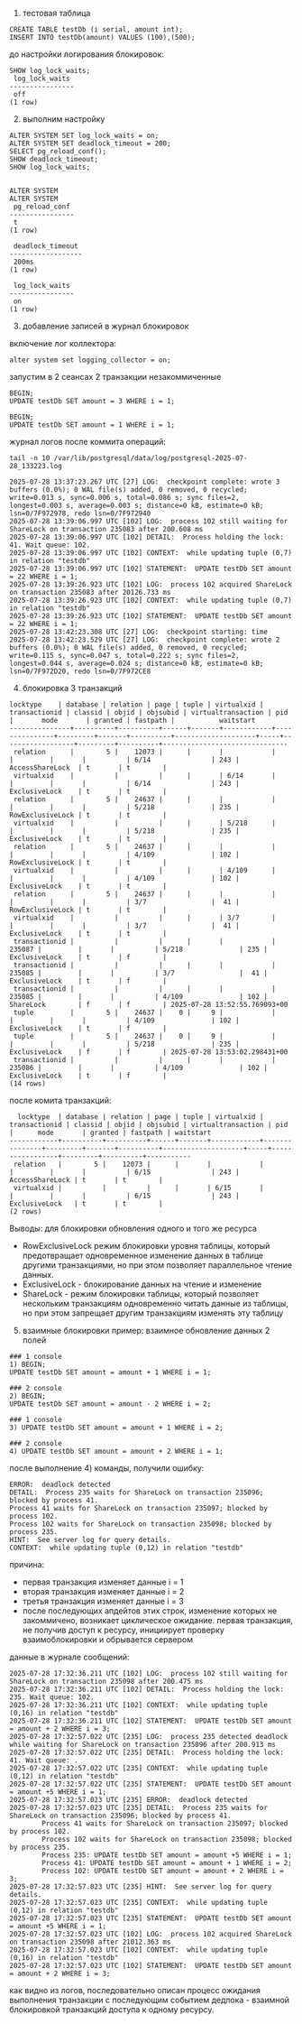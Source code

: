 1. тестовая таблица
```
CREATE TABLE testDb (i serial, amount int);
INSERT INTO testDb(amount) VALUES (100),(500);
```

до настройки логирования блокировок: 
```
SHOW log_lock_waits;
 log_lock_waits
----------------
 off
(1 row)
```

2. выполним настройку
```
ALTER SYSTEM SET log_lock_waits = on;
ALTER SYSTEM SET deadlock_timeout = 200;
SELECT pg_reload_conf();
SHOW deadlock_timeout;
SHOW log_lock_waits;


ALTER SYSTEM
ALTER SYSTEM
 pg_reload_conf
----------------
 t
(1 row)

 deadlock_timeout
------------------
 200ms
(1 row)

 log_lock_waits
----------------
 on
(1 row)
```

3. добавление записей в журнал блокировок

включение лог коллектора: 
```
alter system set logging_collector = on;
```
 
 запустим в 2 сеансах 2 транзакции незакоммиченные
```
BEGIN;
UPDATE testDb SET amount = 3 WHERE i = 1;

BEGIN;
UPDATE testDb SET amount = 1 WHERE i = 1;
```

журнал логов после коммита операций: 
 ```
tail -n 10 /var/lib/postgresql/data/log/postgresql-2025-07-28_133223.log

2025-07-28 13:37:23.267 UTC [27] LOG:  checkpoint complete: wrote 3 buffers (0.0%); 0 WAL file(s) added, 0 removed, 0 recycled; write=0.013 s, sync=0.006 s, total=0.086 s; sync files=2, longest=0.003 s, average=0.003 s; distance=0 kB, estimate=0 kB; lsn=0/7F972978, redo lsn=0/7F972940
2025-07-28 13:39:06.997 UTC [102] LOG:  process 102 still waiting for ShareLock on transaction 235083 after 200.608 ms
2025-07-28 13:39:06.997 UTC [102] DETAIL:  Process holding the lock: 41. Wait queue: 102.
2025-07-28 13:39:06.997 UTC [102] CONTEXT:  while updating tuple (0,7) in relation "testdb"
2025-07-28 13:39:06.997 UTC [102] STATEMENT:  UPDATE testDb SET amount = 22 WHERE i = 1;
2025-07-28 13:39:26.923 UTC [102] LOG:  process 102 acquired ShareLock on transaction 235083 after 20126.733 ms
2025-07-28 13:39:26.923 UTC [102] CONTEXT:  while updating tuple (0,7) in relation "testdb"
2025-07-28 13:39:26.923 UTC [102] STATEMENT:  UPDATE testDb SET amount = 22 WHERE i = 1;
2025-07-28 13:42:23.308 UTC [27] LOG:  checkpoint starting: time
2025-07-28 13:42:23.529 UTC [27] LOG:  checkpoint complete: wrote 2 buffers (0.0%); 0 WAL file(s) added, 0 removed, 0 recycled; write=0.115 s, sync=0.047 s, total=0.222 s; sync files=2, longest=0.044 s, average=0.024 s; distance=0 kB, estimate=0 kB; lsn=0/7F972D20, redo lsn=0/7F972CE8

 ```

4. блокировка 3 транзакций
```
locktype    | database | relation | page | tuple | virtualxid | transactionid | classid | objid | objsubid | virtualtransaction | pid |       mode       | granted | fastpath |           waitstart
---------------+----------+----------+------+-------+------------+---------------+---------+-------+----------+--------------------+-----+------------------+---------+----------+-------------------------------
 relation      |        5 |    12073 |      |       |            |               |         |       |          | 6/14               | 243 | AccessShareLock  | t       | t        |
 virtualxid    |          |          |      |       | 6/14       |               |         |       |          | 6/14               | 243 | ExclusiveLock    | t       | t        |
 relation      |        5 |    24637 |      |       |            |               |         |       |          | 5/218              | 235 | RowExclusiveLock | t       | t        |
 virtualxid    |          |          |      |       | 5/218      |               |         |       |          | 5/218              | 235 | ExclusiveLock    | t       | t        |
 relation      |        5 |    24637 |      |       |            |               |         |       |          | 4/109              | 102 | RowExclusiveLock | t       | t        |
 virtualxid    |          |          |      |       | 4/109      |               |         |       |          | 4/109              | 102 | ExclusiveLock    | t       | t        |
 relation      |        5 |    24637 |      |       |            |               |         |       |          | 3/7                |  41 | RowExclusiveLock | t       | t        |
 virtualxid    |          |          |      |       | 3/7        |               |         |       |          | 3/7                |  41 | ExclusiveLock    | t       | t        |
 transactionid |          |          |      |       |            |        235087 |         |       |          | 5/218              | 235 | ExclusiveLock    | t       | f        |
 transactionid |          |          |      |       |            |        235085 |         |       |          | 3/7                |  41 | ExclusiveLock    | t       | f        |
 transactionid |          |          |      |       |            |        235085 |         |       |          | 4/109              | 102 | ShareLock        | f       | f        | 2025-07-28 13:52:55.769093+00
 tuple         |        5 |    24637 |    0 |     9 |            |               |         |       |          | 4/109              | 102 | ExclusiveLock    | t       | f        |
 tuple         |        5 |    24637 |    0 |     9 |            |               |         |       |          | 5/218              | 235 | ExclusiveLock    | f       | f        | 2025-07-28 13:53:02.298431+00
 transactionid |          |          |      |       |            |        235086 |         |       |          | 4/109              | 102 | ExclusiveLock    | t       | f        |
(14 rows)

```

после комита  транзакций: 
```
  locktype  | database | relation | page | tuple | virtualxid | transactionid | classid | objid | objsubid | virtualtransaction | pid |      mode       | granted | fastpath | waitstart
------------+----------+----------+------+-------+------------+---------------+---------+-------+----------+--------------------+-----+-----------------+---------+----------+-----------
 relation   |        5 |    12073 |      |       |            |               |         |       |          | 6/15               | 243 | AccessShareLock | t       | t        |
 virtualxid |          |          |      |       | 6/15       |               |         |       |          | 6/15               | 243 | ExclusiveLock   | t       | t        |
(2 rows)
```

Выводы: для блокировки обновления одного и того же ресурса 
- RowExclusiveLock режим блокировки уровня таблицы, который предотвращает одновременное изменение данных в таблице другими транзакциями, но при этом позволяет параллельное чтение данных. 
- ExclusiveLock - блокирование данных на чтение и изменение
- ShareLock - режим блокировки таблицы, который позволяет нескольким транзакциям одновременно читать данные из таблицы, но при этом запрещает другим транзакциям изменять эту таблицу

5. взаимные блокировки
пример: взаимное обновление данных 2 полей

 ```
 ### 1 console
1) BEGIN;
UPDATE testDb SET amount = amount + 1 WHERE i = 1;

### 2 console
2) BEGIN;
UPDATE testDb SET amount = amount - 2 WHERE i = 2;

### 1 console
3) UPDATE testDb SET amount = amount + 1 WHERE i = 2;

### 2 console
4) UPDATE testDb SET amount = amount + 2 WHERE i = 1;

 ```

 после выполнение 4) команды, получили ошибку: 
 ```
ERROR:  deadlock detected
DETAIL:  Process 235 waits for ShareLock on transaction 235096; blocked by process 41.
Process 41 waits for ShareLock on transaction 235097; blocked by process 102.
Process 102 waits for ShareLock on transaction 235098; blocked by process 235.
HINT:  See server log for query details.
CONTEXT:  while updating tuple (0,12) in relation "testdb"
 ```
  причина: 
- первая транзакция изменяет данные i = 1
- вторая транзакция изменяет данные i = 2
- третья транзакция изменяет данные i = 3
- после последующих апдейтов этих строк, изменение которых не закоммичено, возникает циклическое ожидание. первая транзакция, не получив доступ к ресурсу, инициирует проверку взаимоблокировки и обрывается сервером



 данные в журнале сообщений: 

```
2025-07-28 17:32:36.211 UTC [102] LOG:  process 102 still waiting for ShareLock on transaction 235098 after 200.475 ms
2025-07-28 17:32:36.211 UTC [102] DETAIL:  Process holding the lock: 235. Wait queue: 102.
2025-07-28 17:32:36.211 UTC [102] CONTEXT:  while updating tuple (0,16) in relation "testdb"
2025-07-28 17:32:36.211 UTC [102] STATEMENT:  UPDATE testDb SET amount = amount + 2 WHERE i = 3;
2025-07-28 17:32:57.022 UTC [235] LOG:  process 235 detected deadlock while waiting for ShareLock on transaction 235096 after 200.913 ms
2025-07-28 17:32:57.022 UTC [235] DETAIL:  Process holding the lock: 41. Wait queue: .
2025-07-28 17:32:57.022 UTC [235] CONTEXT:  while updating tuple (0,12) in relation "testdb"
2025-07-28 17:32:57.022 UTC [235] STATEMENT:  UPDATE testDb SET amount = amount +5 WHERE i = 1;
2025-07-28 17:32:57.023 UTC [235] ERROR:  deadlock detected
2025-07-28 17:32:57.023 UTC [235] DETAIL:  Process 235 waits for ShareLock on transaction 235096; blocked by process 41.
        Process 41 waits for ShareLock on transaction 235097; blocked by process 102.
        Process 102 waits for ShareLock on transaction 235098; blocked by process 235.
        Process 235: UPDATE testDb SET amount = amount +5 WHERE i = 1;
        Process 41: UPDATE testDb SET amount = amount + 1 WHERE i = 2;
        Process 102: UPDATE testDb SET amount = amount + 2 WHERE i = 3;
2025-07-28 17:32:57.023 UTC [235] HINT:  See server log for query details.
2025-07-28 17:32:57.023 UTC [235] CONTEXT:  while updating tuple (0,12) in relation "testdb"
2025-07-28 17:32:57.023 UTC [235] STATEMENT:  UPDATE testDb SET amount = amount +5 WHERE i = 1;
2025-07-28 17:32:57.023 UTC [102] LOG:  process 102 acquired ShareLock on transaction 235098 after 21012.363 ms
2025-07-28 17:32:57.023 UTC [102] CONTEXT:  while updating tuple (0,16) in relation "testdb"
2025-07-28 17:32:57.023 UTC [102] STATEMENT:  UPDATE testDb SET amount = amount + 2 WHERE i = 3;
```

как видно из логов, последовательно описан процесс ожидания выполнения транзакции с последующим событием дедлока - взаимной блокировкой транзакций доступа к одному ресурсу.


